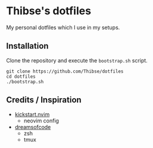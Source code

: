 # Thibse's dotfiles

My personal dotfiles which I use in my setups.

## Installation

Clone the repository and execute the `bootstrap.sh` script.

```shell
git clone https://github.com/Thibse/dotfiles
cd dotfiles
./bootstrap.sh
```

## Credits / Inspiration

- [kickstart.nvim](https://github.com/nvim-lua/kickstart.nvim)
  - neovim config
- [dreamsofcode](https://www.youtube.com/@dreamsofcode)
  - zsh
  - tmux
